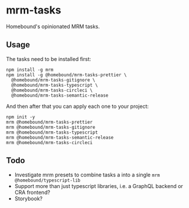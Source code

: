 # mrm-tasks

Homebound's opinionated MRM tasks.

## Usage

The tasks need to be installed first:

```
npm install -g mrm
npm install -g @homebound/mrm-tasks-prettier \
  @homebound/mrm-tasks-gitignore \
  @homebound/mrm-tasks-typescript \
  @homebound/mrm-tasks-circleci \
  @homebound/mrm-tasks-semantic-release
```

And then after that you can apply each one to your project:

```
npm init -y
mrm @homebound/mrm-tasks-prettier
mrm @homebound/mrm-tasks-gitignore
mrm @homebound/mrm-tasks-typescript
mrm @homebound/mrm-tasks-semantic-release
mrm @homebound/mrm-tasks-circleci
```

## Todo

* Investigate mrm presets to combine tasks a into a single `mrm @homebound/typescript-lib`
* Support more than just typescript libraries, i.e. a GraphQL backend or CRA frontend?
* Storybook?
